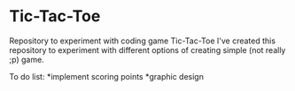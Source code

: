 # Tic-Tac-Toe
Repository to experiment with coding game Tic-Tac-Toe
I've created this repository to experiment with different options of creating simple (not really ;p) game.


To do list:
*implement scoring points
*graphic design
